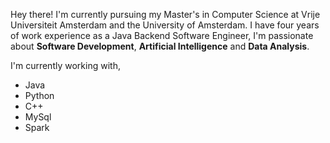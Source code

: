 Hey there! I'm currently pursuing my Master's in Computer Science at Vrije Universiteit Amsterdam and the University of Amsterdam.
I have four years of work experience as a Java Backend Software Engineer,
I'm passionate about **Software Development**, **Artificial Intelligence** and **Data Analysis**.

I'm currently working with,

-   Java
-   Python
-   C++
-   MySql
-   Spark
